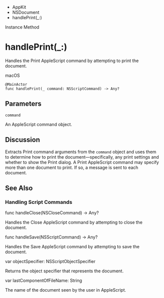 

- AppKit
- NSDocument
-  handlePrint(\_:) 

Instance Method

# handlePrint(\_:)

Handles the Print AppleScript command by attempting to print the document.

macOS

``` source
@MainActor
func handlePrint(_ command: NSScriptCommand) -> Any?
```

## Parameters 

`command`  

An AppleScript command object.

## Discussion

Extracts Print command arguments from the `command` object and uses them to determine how to print the document—specifically, any print settings and whether to show the Print dialog. A Print AppleScript command may specify more than one document to print. If so, a message is sent to each document.

## See Also

### Handling Script Commands

func handleClose(NSCloseCommand) -> Any?

Handles the Close AppleScript command by attempting to close the document.

func handleSave(NSScriptCommand) -> Any?

Handles the Save AppleScript command by attempting to save the document.

var objectSpecifier: NSScriptObjectSpecifier

Returns the object specifier that represents the document.

var lastComponentOfFileName: String

The name of the document seen by the user in AppleScript.

